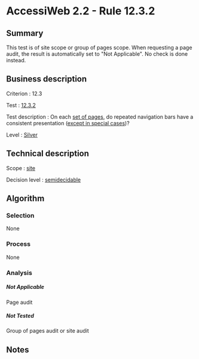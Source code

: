 # AccessiWeb 2.2 - Rule 12.3.2

## Summary

This test is of site scope or group of pages scope. When requesting a page audit, the result is automatically set to "Not Applicable". No check is done instead.

## Business description

Criterion : 12.3

Test :
[12.3.2](http://www.accessiweb.org/index.php/accessiweb-22-english-version.html#test-12-3-2)

Test description : On each [set of pages](http://www.accessiweb.org/index.php/glossary-76.html#mEnsemblePages), do repeated navigation bars have a consistent presentation ([except in special cases](http://www.accessiweb.org/index.php/glossary-76.html#cpCrit12- "Special cases for criterion 12.3"))?

Level : [Silver](/en/category/rules-design/accessiweb-11/level/argent)

## Technical description

Scope : [site](/en/category/rules-design/accessiweb-11/scope/site)

Decision level :
[semidecidable](/en/category/rules-design/accessiweb-11/decision-level/semidecidable)

## Algorithm

### Selection

None

### Process

None

### Analysis

##### Not Applicable

Page audit 

##### Not Tested

Group of pages audit or site audit

## Notes


